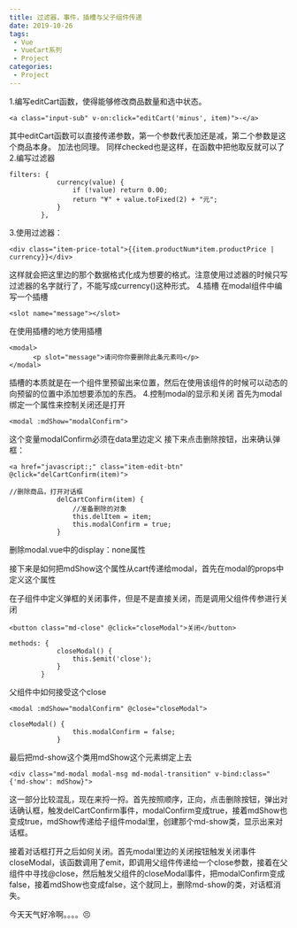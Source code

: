 ```yaml
---
title: 过滤器，事件，插槽与父子组件传递
date: 2019-10-26
tags:
 - Vue
 - VueCart系列
 - Project
categories:
 - Project
---
```


1.编写editCart函数，使得能够修改商品数量和选中状态。
```
<a class="input-sub" v-on:click="editCart('minus', item)">-</a>
```
其中editCart函数可以直接传递参数，第一个参数代表加还是减，第二个参数是这个商品本身。
加法也同理。
同样checked也是这样，在函数中把他取反就可以了
2.编写过滤器
```
filters: {
            currency(value) {
                if (!value) return 0.00;
                return "¥" + value.toFixed(2) + "元";
            }
        },
```
3.使用过滤器：
```
<div class="item-price-total">{{item.productNum*item.productPrice | currency}}</div>
```
这样就会把这里边的那个数据格式化成为想要的格式。注意使用过滤器的时候只写过滤器的名字就行了，不能写成currency()这种形式。
4.插槽
在modal组件中编写一个插槽
```
<slot name="message"></slot>
```
在使用插槽的地方使用插槽
```
<modal>
      <p slot="message">请问你你要删除此条元素吗</p>
</modal>
```
插槽的本质就是在一个组件里预留出来位置，然后在使用该组件的时候可以动态的向预留的位置中添加想要添加的东西。
4.控制modal的显示和关闭
首先为modal绑定一个属性来控制关闭还是打开
```
<modal :mdShow="modalConfirm">
```
这个变量modalConfirm必须在data里边定义
接下来点击删除按钮，出来确认弹框：
```
<a href="javascript:;" class="item-edit-btn" @click="delCartConfirm(item)">
```
```
//删除商品，打开对话框
            delCartConfirm(item) {
                //准备删除的对象
                this.delItem = item;
                this.modalConfirm = true;
            }
```
删除modal.vue中的display：none属性

接下来是如何把mdShow这个属性从cart传递给modal，首先在modal的props中定义这个属性

在子组件中定义弹框的关闭事件，但是不是直接关闭，而是调用父组件传参进行关闭
```
<button class="md-close" @click="closeModal">关闭</button>
```
```
methods: {
            closeModal() {
                this.$emit('close');
            }
        }
```
父组件中如何接受这个close
```
<modal :mdShow="modalConfirm" @close="closeModal">
```
```
closeModal() {
                this.modalConfirm = false;
            }
```
最后把md-show这个类用mdShow这个元素绑定上去
```
<div class="md-modal modal-msg md-modal-transition" v-bind:class="{'md-show': mdShow}">
```

这一部分比较混乱，现在来捋一捋。首先按照顺序，正向，点击删除按钮，弹出对话确认框，触发delCartConfirm事件，modalConfirm变成true，接着mdShow也变成true，mdShow传递给子组件modal里，创建那个md-show类，显示出来对话框。

接着对话框打开之后如何关闭。首先modal里边的关闭按钮触发关闭事件closeModal，该函数调用了emit，即调用父组件传递给一个close参数，接着在父组件中寻找@close，然后触发父组件的closeModal事件，把modalConfirm变成false，接着mdShow也变成false，这个就同上，删除md-show的类，对话框消失。

今天天气好冷啊。。。。😣

